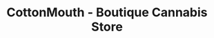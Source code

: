 ---
title: "CottonMouth - Boutique Cannabis Store"
url: /vancouver/cottonmouth-boutique-cannabis-store-davie-street/
shop: cannabis
---